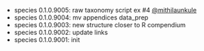 -   species 0.1.0.9005: raw taxonomy script ex #4 [\@mithilaunkule](https://github.com/mithilaunkule)
-   species 0.1.0.9004: mv appendices data_prep
-   species 0.1.0.9003: new structure closer to R compendium
-   species 0.1.0.9002: update links
-   species 0.1.0.9001: init
